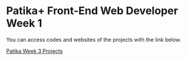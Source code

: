 # Patika+ Front-End Web Developer Week 1

You can access codes and websites of the projects with the link below. 

[Patika Week 3 Projects](https://oguzcanizanli.github.io/Patika_Week_1/)